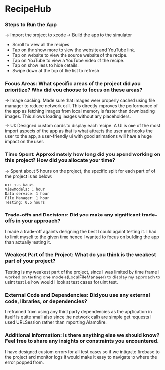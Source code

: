 # RecipeHub

### Steps to Run the App
-> Import the project to xcode
-> Build the app to the simulator

- Scroll to view all the recipes
- Tap on the show more to view the website and YouTube link.
- Tap on website to view the source website of the recipe.
- Tap on YouTube to view a YouTube video of the recipe.
- Tap on show less to hide details.
- Swipe down at the top of the list to refresh


### Focus Areas: What specific areas of the project did you prioritize? Why did you choose to focus on these areas?
-> Image caching:
       Made sure that images were properly cached using file manager to reduce network call. This directly improves the performance of the app as fetching images from local memory is faster than downloading images. This allows loading images without any placeholders.
       
-> UI:
      Designed custom cards to display each recipe. A UI is one of the most import aspects of the app as that is what attracts the user and hooks the user to the app, a user-friendly ui with good animations will have a huge impact on the user.

### Time Spent: Approximately how long did you spend working on this project? How did you allocate your time?
-> Spent about 5 hours on the project, the specific split for each part of of the project is as below:

    UI: 1.5 hours
    ViewModels: 1 hour
    Data service: 1 hour
    File Manager: 1 hour
    Testing: 0.5 hours

### Trade-offs and Decisions: Did you make any significant trade-offs in your approach?
I made a trade-off againts designing the best I could againt testing it. I had to limit myself to the given time hence I wanted to focus on building the app than actually testing it.  

### Weakest Part of the Project: What do you think is the weakest part of your project?
Testing is my weakest part of the project, since I was limited by time frame I worked on testing one modele(LocalFileManager) to display my approach to usint test i.e how would I look at test cases for uint test.

### External Code and Dependencies: Did you use any external code, libraries, or dependencies?
I refrained from using any third party dependencies as the application in itself is quite small also since the network calls are simple get requests I used URLSession rather than importing Alamofire.

### Additional Information: Is there anything else we should know? Feel free to share any insights or constraints you encountered.
I have designed custom errors for all test cases so if we intigrate firebase to the project and monitor logs if would make it easy to navigate to where the error popped from.
